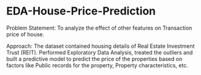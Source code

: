 # EDA-House-Price-Prediction

Problem Statement: To analyze the effect of other features on Transaction price of house. 

Approach: The dataset contained housing details of Real Estate Investment Trust (REIT). Performed Exploratory Data Analysis, treated the outliers and built a predictive model to predict the price of the properties based on factors like Public records for the property, Property characteristics, etc.
